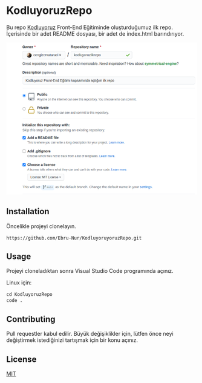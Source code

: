 # KodluyoruzRepo
Bu repo [Kodluyoruz](https://kodluyoruz.org/) Front-End Eğitiminde oluşturduğumuz ilk repo. İçerisinde bir adet README dosyası, bir adet de index.html barındırıyor.

![Resim](https://raw.githubusercontent.com/Kodluyoruz/taskforce/main/git/odev1/figures/github.png) 

## Installation
Öncelikle projeyi clonelayın.

```
https://github.com/Ebru-Nur/KodluyoruyoruzRepo.git                      
```

## Usage
Projeyi cloneladıktan sonra Visual Studio Code programında açınız.

Linux için:

```
cd KodluyoruzRepo
code .
```
## Contributing
Pull requestler kabul edilir. Büyük değişiklikler için, lütfen önce neyi değiştirmek istediğinizi tartışmak için bir konu açınız.

## License
[MIT](https://choosealicense.com/licenses/mit/)
